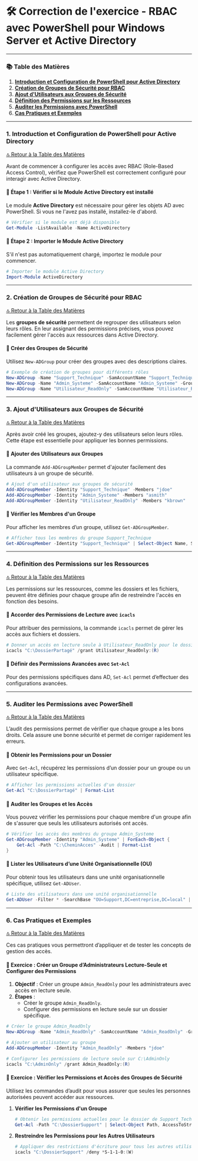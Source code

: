 # 🛠️ Correction de l'exercice - RBAC avec PowerShell pour Windows Server et Active Directory

---

### 📚 Table des Matières
1. [**Introduction et Configuration de PowerShell pour Active Directory**](#1-introduction-et-configuration-de-powershell-pour-active-directory)
2. [**Création de Groupes de Sécurité pour RBAC**](#2-création-de-groupes-de-sécurité-pour-rbac)
3. [**Ajout d'Utilisateurs aux Groupes de Sécurité**](#3-ajout-dutilisateurs-aux-groupes-de-sécurité)
4. [**Définition des Permissions sur les Ressources**](#4-définition-des-permissions-sur-les-ressources)
5. [**Auditer les Permissions avec PowerShell**](#5-auditer-les-permissions-avec-powershell)
6. [**Cas Pratiques et Exemples**](#6-cas-pratiques-et-exemples)

---

### 1. Introduction et Configuration de PowerShell pour Active Directory
[🔝 Retour à la Table des Matières](#-table-des-matières)

Avant de commencer à configurer les accès avec RBAC (Role-Based Access Control), vérifiez que PowerShell est correctement configuré pour interagir avec Active Directory. 

#### 🔹 Étape 1 : Vérifier si le Module Active Directory est installé
Le module **Active Directory** est nécessaire pour gérer les objets AD avec PowerShell. Si vous ne l'avez pas installé, installez-le d'abord.

```powershell
# Vérifier si le module est déjà disponible
Get-Module -ListAvailable -Name ActiveDirectory
```

#### 🔹 Étape 2 : Importer le Module Active Directory
S'il n'est pas automatiquement chargé, importez le module pour commencer.

```powershell
# Importer le module Active Directory
Import-Module ActiveDirectory
```

---

### 2. Création de Groupes de Sécurité pour RBAC
[🔝 Retour à la Table des Matières](#-table-des-matières)

Les **groupes de sécurité** permettent de regrouper des utilisateurs selon leurs rôles. En leur assignant des permissions précises, vous pouvez facilement gérer l'accès aux ressources dans Active Directory.

#### 🔹 Créer des Groupes de Sécurité
Utilisez `New-ADGroup` pour créer des groupes avec des descriptions claires.

```powershell
# Exemple de création de groupes pour différents rôles
New-ADGroup -Name "Support_Technique" -SamAccountName "Support_Technique" -GroupScope Global -GroupCategory Security -Description "Groupe pour les techniciens de support"
New-ADGroup -Name "Admin_Systeme" -SamAccountName "Admin_Systeme" -GroupScope Global -GroupCategory Security -Description "Groupe pour les administrateurs système"
New-ADGroup -Name "Utilisateur_ReadOnly" -SamAccountName "Utilisateur_ReadOnly" -GroupScope Global -GroupCategory Security -Description "Groupe pour les utilisateurs en lecture seule"
```

---

### 3. Ajout d'Utilisateurs aux Groupes de Sécurité
[🔝 Retour à la Table des Matières](#-table-des-matières)

Après avoir créé les groupes, ajoutez-y des utilisateurs selon leurs rôles. Cette étape est essentielle pour appliquer les bonnes permissions.

#### 🔹 Ajouter des Utilisateurs aux Groupes
La commande `Add-ADGroupMember` permet d'ajouter facilement des utilisateurs à un groupe de sécurité.

```powershell
# Ajout d'un utilisateur aux groupes de sécurité
Add-ADGroupMember -Identity "Support_Technique" -Members "jdoe"
Add-ADGroupMember -Identity "Admin_Systeme" -Members "asmith"
Add-ADGroupMember -Identity "Utilisateur_ReadOnly" -Members "kbrown"
```

#### 🔹 Vérifier les Membres d'un Groupe
Pour afficher les membres d’un groupe, utilisez `Get-ADGroupMember`.

```powershell
# Afficher tous les membres du groupe Support_Technique
Get-ADGroupMember -Identity "Support_Technique" | Select-Object Name, SamAccountName
```

---

### 4. Définition des Permissions sur les Ressources
[🔝 Retour à la Table des Matières](#-table-des-matières)

Les permissions sur les ressources, comme les dossiers et les fichiers, peuvent être définies pour chaque groupe afin de restreindre l'accès en fonction des besoins.

#### 🔹 Accorder des Permissions de Lecture avec `icacls`
Pour attribuer des permissions, la commande `icacls` permet de gérer les accès aux fichiers et dossiers.

```powershell
# Donner un accès en lecture seule à Utilisateur_ReadOnly pour le dossier C:\DossierPartagé
icacls "C:\DossierPartagé" /grant Utilisateur_ReadOnly:(R)
```

#### 🔹 Définir des Permissions Avancées avec `Set-Acl`
Pour des permissions spécifiques dans AD, `Set-Acl` permet d’effectuer des configurations avancées.

---

### 5. Auditer les Permissions avec PowerShell
[🔝 Retour à la Table des Matières](#-table-des-matières)

L’audit des permissions permet de vérifier que chaque groupe a les bons droits. Cela assure une bonne sécurité et permet de corriger rapidement les erreurs.

#### 🔹 Obtenir les Permissions pour un Dossier
Avec `Get-Acl`, récupérez les permissions d’un dossier pour un groupe ou un utilisateur spécifique.

```powershell
# Afficher les permissions actuelles d'un dossier
Get-Acl "C:\DossierPartagé" | Format-List
```

#### 🔹 Auditer les Groupes et les Accès
Vous pouvez vérifier les permissions pour chaque membre d'un groupe afin de s'assurer que seuls les utilisateurs autorisés ont accès.

```powershell
# Vérifier les accès des membres du groupe Admin_Systeme
Get-ADGroupMember -Identity "Admin_Systeme" | ForEach-Object {
    Get-Acl -Path "C:\CheminAcces" -Audit | Format-List
}
```

#### 🔹 Lister les Utilisateurs d’une Unité Organisationnelle (OU)
Pour obtenir tous les utilisateurs dans une unité organisationnelle spécifique, utilisez `Get-ADUser`.

```powershell
# Liste des utilisateurs dans une unité organisationnelle
Get-ADUser -Filter * -SearchBase "OU=Support,DC=entreprise,DC=local" | Select-Object Name, SamAccountName
```

---

### 6. Cas Pratiques et Exemples
[🔝 Retour à la Table des Matières](#-table-des-matières)

Ces cas pratiques vous permettront d’appliquer et de tester les concepts de gestion des accès.

#### 🔹 Exercice : Créer un Groupe d’Administrateurs Lecture-Seule et Configurer des Permissions
1. **Objectif** : Créer un groupe `Admin_ReadOnly` pour les administrateurs avec accès en lecture seule.
2. **Étapes** :
   - Créer le groupe `Admin_ReadOnly`.
   - Configurer des permissions en lecture seule sur un dossier spécifique.

```powershell
# Créer le groupe Admin_ReadOnly
New-ADGroup -Name "Admin_ReadOnly" -SamAccountName "Admin_ReadOnly" -GroupScope Global -GroupCategory Security -Description "Accès lecture seule pour les administrateurs"

# Ajouter un utilisateur au groupe
Add-ADGroupMember -Identity "Admin_ReadOnly" -Members "jdoe"

# Configurer les permissions de lecture seule sur C:\AdminOnly
icacls "C:\AdminOnly" /grant Admin_ReadOnly:(R)
```

#### 🔹 Exercice : Vérifier les Permissions et Accès des Groupes de Sécurité
Utilisez les commandes d’audit pour vous assurer que seules les personnes autorisées peuvent accéder aux ressources.

1. **Vérifier les Permissions d'un Groupe**
   
   ```powershell
   # Obtenir les permissions actuelles pour le dossier de Support_Technique
   Get-Acl -Path "C:\DossierSupport" | Select-Object Path, AccessToString
   ```

2. **Restreindre les Permissions pour les Autres Utilisateurs**

   ```powershell
   # Appliquer des restrictions d'écriture pour tous les autres utilisateurs
   icacls "C:\DossierSupport" /deny *S-1-1-0:(W)
   ```
